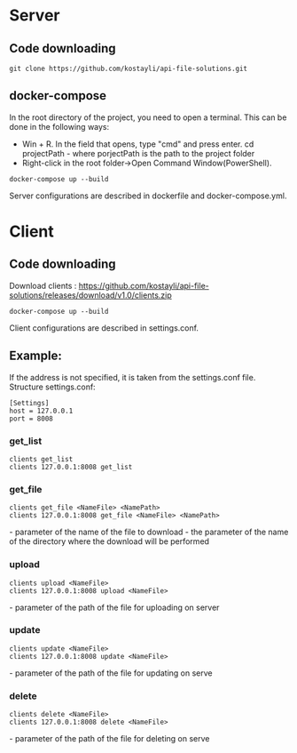 # Server
## Code downloading
```
git clone https://github.com/kostayli/api-file-solutions.git
```
## docker-compose
In the root directory of the project, you need to open a terminal.
This can be done in the following ways:
- Win + R. In the field that opens, type "cmd" and press enter.
cd projectPath - where porjectPath is the path to the project folder
- Right-click in the root folder->Open Command Window(PowerShell).

```
docker-compose up --build
```
Server configurations are described in dockerfile and docker-compose.yml. 

# Client
## Code downloading
Download clients : https://github.com/kostayli/api-file-solutions/releases/download/v1.0/clients.zip


```
docker-compose up --build
```
Client configurations are described in settings.conf.
## Example:
If the address is not specified, it is taken from the settings.conf file.
Structure settings.conf:
```
[Settings]
host = 127.0.0.1
port = 8008
```
### get_list
```
clients get_list
clients 127.0.0.1:8008 get_list
```

### get_file
```
clients get_file <NameFile> <NamePath>
clients 127.0.0.1:8008 get_file <NameFile> <NamePath>
```
<NameFile> - parameter of the name of the file to download
<NamePath> - the parameter of the name of the directory where the download will be performed

 ### upload
```
clients upload <NameFile> 
clients 127.0.0.1:8008 upload <NameFile> 
```
<NameFile> - parameter of the path of the file for uploading on server
  
### update
```
clients update <NameFile> 
clients 127.0.0.1:8008 update <NameFile> 
```
<NameFile> - parameter of the path of the file for updating on serve
  
### delete
```
clients delete <NameFile> 
clients 127.0.0.1:8008 delete <NameFile> 
```
<NameFile> - parameter of the path of the file for deleting on serve
